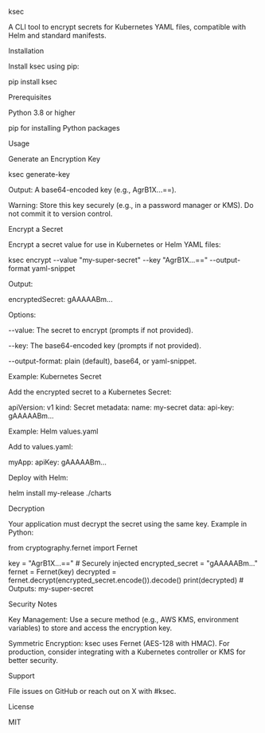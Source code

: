 ksec

A CLI tool to encrypt secrets for Kubernetes YAML files, compatible with Helm and standard manifests.

Installation

Install ksec using pip:

pip install ksec

Prerequisites





Python 3.8 or higher



pip for installing Python packages

Usage

Generate an Encryption Key

ksec generate-key

Output: A base64-encoded key (e.g., AgrB1X...==).

Warning: Store this key securely (e.g., in a password manager or KMS). Do not commit it to version control.

Encrypt a Secret

Encrypt a secret value for use in Kubernetes or Helm YAML files:

ksec encrypt --value "my-super-secret" --key "AgrB1X...==" --output-format yaml-snippet

Output:

encryptedSecret: gAAAAABm...

Options:





--value: The secret to encrypt (prompts if not provided).



--key: The base64-encoded key (prompts if not provided).



--output-format: plain (default), base64, or yaml-snippet.

Example: Kubernetes Secret

Add the encrypted secret to a Kubernetes Secret:

apiVersion: v1
kind: Secret
metadata:
  name: my-secret
data:
  api-key: gAAAAABm...

Example: Helm values.yaml

Add to values.yaml:

myApp:
  apiKey: gAAAAABm...

Deploy with Helm:

helm install my-release ./charts

Decryption

Your application must decrypt the secret using the same key. Example in Python:

from cryptography.fernet import Fernet

key = "AgrB1X...=="  # Securely injected
encrypted_secret = "gAAAAABm..."
fernet = Fernet(key)
decrypted = fernet.decrypt(encrypted_secret.encode()).decode()
print(decrypted)  # Outputs: my-super-secret

Security Notes





Key Management: Use a secure method (e.g., AWS KMS, environment variables) to store and access the encryption key.



Symmetric Encryption: ksec uses Fernet (AES-128 with HMAC). For production, consider integrating with a Kubernetes controller or KMS for better security.

Support

File issues on GitHub or reach out on X with #ksec.

License

MIT
